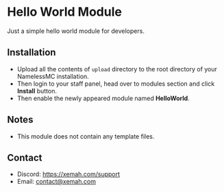 # Hello World Module
Just a simple hello world module for developers.

## Installation
- Upload all the contents of `upload` directory to the root directory of your NamelessMC installation.
- Then login to your staff panel, head over to modules section and click **Install** button.
- Then enable the newly appeared module named **HelloWorld**.

## Notes
- This module does not contain any template files.

## Contact
- Discord: https://xemah.com/support
- Email: contact@xemah.com